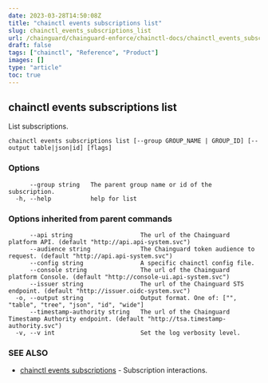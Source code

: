```yaml
---
date: 2023-03-28T14:50:08Z
title: "chainctl events subscriptions list"
slug: chainctl_events_subscriptions_list
url: /chainguard/chainguard-enforce/chainctl-docs/chainctl_events_subscriptions_list/
draft: false
tags: ["chainctl", "Reference", "Product"]
images: []
type: "article"
toc: true
---
```

## chainctl events subscriptions list

List subscriptions.

```
chainctl events subscriptions list [--group GROUP_NAME | GROUP_ID] [--output table|json|id] [flags]
```

### Options

```
      --group string   The parent group name or id of the subscription.
  -h, --help           help for list
```

### Options inherited from parent commands

```
      --api string                   The url of the Chainguard platform API. (default "http://api.api-system.svc")
      --audience string              The Chainguard token audience to request. (default "http://api.api-system.svc")
      --config string                A specific chainctl config file.
      --console string               The url of the Chainguard platform Console. (default "http://console-ui.api-system.svc")
      --issuer string                The url of the Chainguard STS endpoint. (default "http://issuer.oidc-system.svc")
  -o, --output string                Output format. One of: ["", "table", "tree", "json", "id", "wide"]
      --timestamp-authority string   The url of the Chainguard Timestamp Authority endpoint. (default "http://tsa.timestamp-authority.svc")
  -v, --v int                        Set the log verbosity level.
```

### SEE ALSO

* [chainctl events subscriptions](/chainguard/chainguard-enforce/chainctl-docs/chainctl_events_subscriptions/)	 - Subscription interactions.

